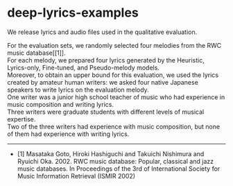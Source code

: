 # deep-lyrics-examples
We release lyrics and audio files used in the qualitative evaluation.

For the evaluation sets, we randomly selected four melodies from the RWC music database[[1]].  
For each melody, we prepared four lyrics generated by the Heuristic, Lyrics-only, Fine-tuned, and Pseudo-melody models.  
Moreover, to obtain an upper bound for this evaluation, we used the lyrics created by amateur human writers: we asked four native Japanese speakers to write lyrics on the evaluation melody.  
One writer was a junior high school teacher of music who had experience in music composition and writing lyrics.   
Three writers were graduate students with different levels of musical expertise.   
Two of the three writers had experience with music composition, but none of them had experience with writing lyrics.  


---

- <i id=1></i>[1] Masataka Goto, Hiroki Hashiguchi and Takuichi Nishimura and Ryuichi Oka. 2002. RWC music database: Popular,  classical and jazz music databases.
    In Proceedings of the 3rd of International Society for Music Information Retrieval (ISMIR 2002)

